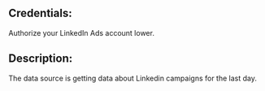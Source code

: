 ## Credentials:
Authorize your LinkedIn Ads account lower.

## Description:
The data source is getting data about Linkedin campaigns for the last day.
